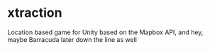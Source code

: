 # xtraction
Location based game for Unity based on the Mapbox API, and hey, <br /> maybe Barracuda later down the line as well
